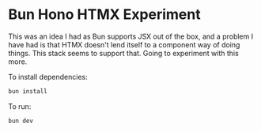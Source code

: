 # Bun Hono HTMX Experiment

This was an idea I had as Bun supports JSX out of the box, and a problem I have had is that HTMX doesn't lend itself to a component way of doing things. This stack seems to support that. Going to experiment with this more.

To install dependencies:

```bash
bun install
```

To run:

```bash
bun dev
```

